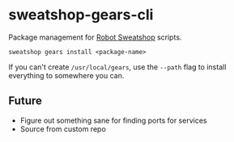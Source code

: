 # sweatshop-gears-cli

Package management for [Robot Sweatshop](https://github.com/JScott/robot_sweatshop) scripts.

`sweatshop gears install <package-name>`

If you can't create `/usr/local/gears`, use the `--path` flag to install everything to somewhere you can.

## Future

- Figure out something sane for finding ports for services
- Source from custom repo
